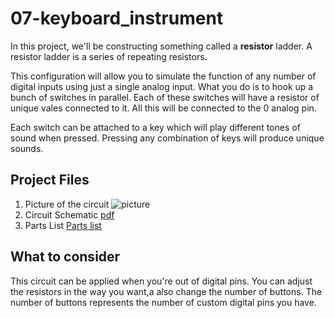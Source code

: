 # 07-keyboard\_instrument

In this project, we'll be constructing something called a **resistor** ladder.
A resistor ladder is a series of repeating resistors.

This configuration will allow you to simulate the function of any number of digital inputs using just a single analog input. What you do is to hook up a bunch of switches in parallel. Each of these switches will have a resistor of unique vales connected to it. All this will be connected to the 0 analog pin.

Each switch can be attached to a key which will play different tones of sound when pressed. Pressing any combination of keys will produce unique sounds.

## Project Files
1. Picture of the circuit ![picture](./07-Keyboard_instrument.png)
2. Circuit Schematic [pdf](07-Keyboard_instrument.pdf)
3. Parts List [Parts list](07-Keyboard_instrument.csv)

## What to consider

This circuit can be applied when you're out of digital pins. You can adjust the resistors in the way you want,a also change the number of buttons. The number of buttons represents the number of custom digital pins you have.
